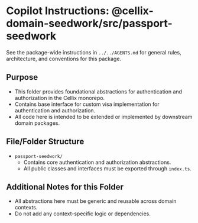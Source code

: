 # Copilot Instructions: @cellix-domain-seedwork/src/passport-seedwork

See the package-wide instructions in `../../AGENTS.md` for general rules, architecture, and conventions for this package.

## Purpose
- This folder provides foundational abstractions for authentication and authorization in the Cellix monorepo.
- Contains base interface for custom visa implementation for authentication and authorization.
- All code here is intended to be extended or implemented by downstream domain packages.

## File/Folder Structure
- `passport-seedwork/`
    - Contains core authentication and authorization abstractions.
    - All public classes and interfaces must be exported through `index.ts`.

## Additional Notes for this Folder
- All abstractions here must be generic and reusable across domain contexts.
- Do not add any context-specific logic or dependencies.
